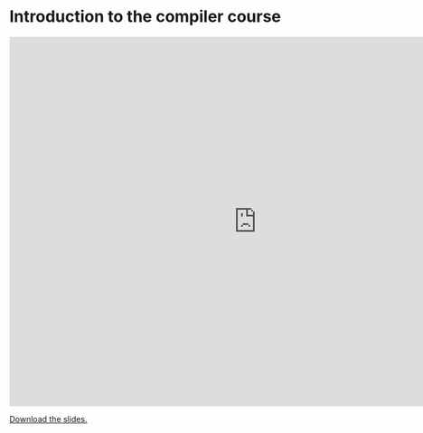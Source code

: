 # Introduction to the compiler course

<iframe src="https://www.youtube.com/embed/sDLTsroe85E?cc_lang_pref=fr&cc=1" allow="accelerometer; autoplay; encrypted-media; gyroscope; picture-in-picture" allowfullscreen="" width="873" height="654" frameborder="0"></iframe>

[Download the slides.](1-introduction.pdf)
